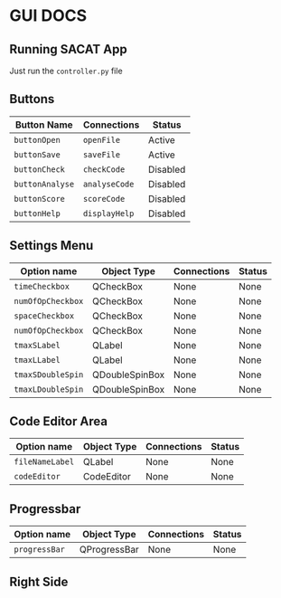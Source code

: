 GUI DOCS
========

Running SACAT App
-----------------
Just run the `controller.py` file

Buttons
-------

| Button Name     | Connections   | Status   |
| -----------     | ------------- |----------|
| `buttonOpen`    | `openFile`    | Active   |
| `buttonSave`    | `saveFile`    | Active   |
| `buttonCheck`   | `checkCode`   | Disabled |
| `buttonAnalyse` | `analyseCode` | Disabled |
| `buttonScore`   | `scoreCode`   | Disabled |
| `buttonHelp`    | `displayHelp` | Disabled |


Settings Menu
-------------
| Option name       | Object Type       | Connections   | Status |
| ----------------- | ----------------- | ------------- | ------ |
| `timeCheckbox`    | QCheckBox         | None          | None   |
| `numOfOpCheckbox` | QCheckBox         | None          | None   |
| `spaceCheckbox`   | QCheckBox         | None          | None   |
| `numOfOpCheckbox` | QCheckBox         | None          | None   |
| `tmaxSLabel`      | QLabel            | None          | None   |
| `tmaxLLabel`      | QLabel            | None          | None   |
| `tmaxSDoubleSpin` | QDoubleSpinBox    | None          | None   |
| `tmaxLDoubleSpin` | QDoubleSpinBox    | None          | None   |

Code Editor Area
----------------
| Option name       | Object Type       | Connections   | Status |
| ----------------- | ----------------- | ------------- | ------ |
| `fileNameLabel`   | QLabel            | None          | None   |
| `codeEditor`      | CodeEditor        | None          | None   |

Progressbar
-----------
| Option name       | Object Type       | Connections   | Status |
| ----------------- | ----------------- | ------------- | ------ |
| `progressBar`     | QProgressBar      | None          | None   |

Right Side
----------
